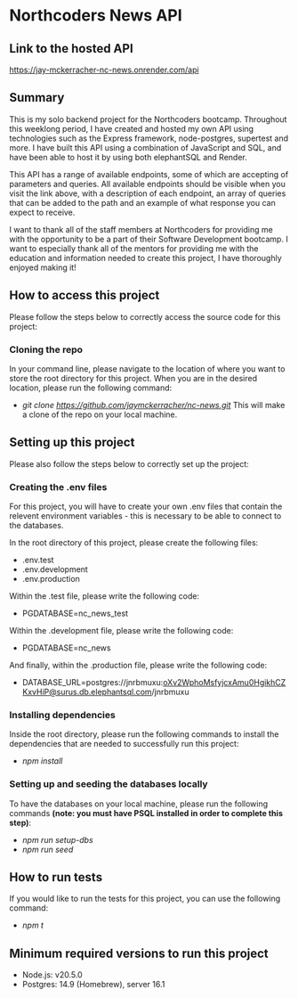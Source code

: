 # Northcoders News API

## Link to the hosted API
https://jay-mckerracher-nc-news.onrender.com/api

## Summary
This is my solo backend project for the Northcoders bootcamp. Throughout this weeklong period, I have created and hosted my own API using technologies such as the Express framework, node-postgres, supertest and more. I have built this API using a combination of JavaScript and SQL, and have been able to host it by using both elephantSQL and Render.

This API has a range of available endpoints, some of which are accepting of parameters and queries. All available endpoints should be visible when you visit the link above, with a description of each endpoint, an array of queries that can be added to the path and an example of what response you can expect to receive.

I want to thank all of the staff members at Northcoders for providing me with the opportunity to be a part of their Software Development bootcamp. I want to especially thank all of the mentors for providing me with the education and information needed to create this project, I have thoroughly enjoyed making it!

## How to access this project
Please follow the steps below to correctly access the source code for this project:

### Cloning the repo
In your command line, please navigate to the location of where you want to store the root directory for this project. When you are in the desired location, please run the following command:
- *git clone https://github.com/jaymckerracher/nc-news.git*
This will make a clone of the repo on your local machine.

## Setting up this project
Please also follow the steps below to correctly set up the project:

### Creating the .env files
For this project, you will have to create your own .env files that contain the relevent environment variables - this is necessary to be able to connect to the databases.

In the root directory of this project, please create the following files:
- .env.test
- .env.development
- .env.production

Within the .test file, please write the following code:
- PGDATABASE=nc_news_test

Within the .development file, please write the following code:
- PGDATABASE=nc_news

And finally, within the .production file, please write the following code:
- DATABASE_URL=postgres://jnrbmuxu:oXv2WphoMsfyjcxAmu0HgikhCZKxvHiP@surus.db.elephantsql.com/jnrbmuxu

### Installing dependencies
Inside the root directory, please run the following commands to install the dependencies that are needed to successfully run this project:
- *npm install*

### Setting up and seeding the databases locally
To have the databases on your local machine, please run the following commands **(note: you must have PSQL installed in order to complete this step)**:
- *npm run setup-dbs*
- *npm run seed*

## How to run tests
If you would like to run the tests for this project, you can use the following command:
- *npm t*

## Minimum required versions to run this project
- Node.js: v20.5.0
- Postgres: 14.9 (Homebrew), server 16.1